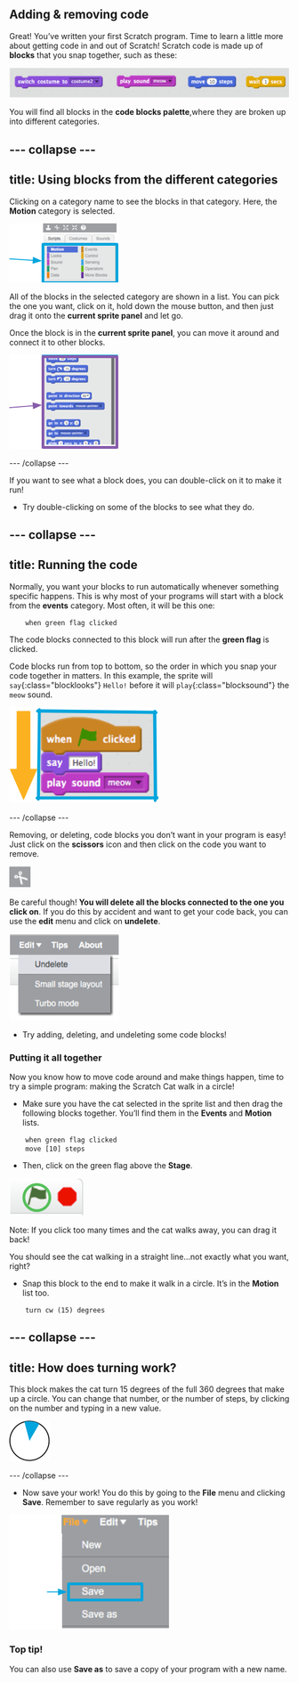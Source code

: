 ## Adding & removing code

Great! You’ve written your first Scratch program. Time to learn a little more about getting code in and out of Scratch! Scratch code is made up of **blocks** that you snap together, such as these:

![](images/code1.png)

You will find all blocks in the **code blocks palette**,where they are broken up into different categories. 

--- collapse ---
---
title: Using blocks from the different categories
---

Clicking on a category name to see the blocks in that category. Here, the **Motion** category is selected. 

![](images/code2a.png)

All of the blocks in the selected category are shown in a list. You can pick the one you want, click on it, hold down the mouse button, and then just drag it onto the **current sprite panel** and let go. 

Once the block is in the **current sprite panel**, you can move it around and connect it to other blocks.

![](images/code2b.png)

--- /collapse --- 

If you want to see what a block does, you can double-click on it to make it run!

+ Try double-clicking on some of the blocks to see what they do.

--- collapse ---
---
title: Running the code
---

Normally, you want your blocks to run automatically whenever something specific happens. This is why most of your programs will start with a block from the **events** category. Most often, it will be this one: 

```blocks
    when green flag clicked
```

The code blocks connected to this block will run after the **green flag** is clicked.

Code blocks run from top to bottom, so the order in which you snap your code together in matters. In this example, the sprite will `say`{:class="blocklooks"} `Hello!` before it will `play`{:class="blocksound"} the `meow` sound. 

![](images/code4.png)

--- /collapse ---

Removing, or deleting, code blocks you don’t want in your program is easy! Just click on the **scissors** icon and then click on the code you want to remove. 

![](images/code5.png)

Be careful though! **You will delete all the blocks connected to the one you click on**. If you do this by accident and want to get your code back, you can use the **edit** menu and click on **undelete**. 

![](images/code6.png)

+ Try adding, deleting, and undeleting some code blocks! 

### Putting it all together

Now you know how to move code around and make things happen, time to try a simple program: making the Scratch Cat walk in a circle!

+ Make sure you have the cat selected in the sprite list and then drag the following blocks together. You’ll find them in the **Events** and **Motion** lists.

```blocks
    when green flag clicked
    move [10] steps
``` 

+ Then, click on the green flag above the **Stage**. 

![](images/code7.png)

Note: If you click too many times and the cat walks away, you can drag it back! 

You should see the cat walking in a straight line...not exactly what you want, right? 

+ Snap this block to the end to make it walk in a circle. It’s in the **Motion** list too. 

```blocks
    turn cw (15) degrees
```

--- collapse ---
---
title: How does turning work?
---

This block makes the cat turn 15 degrees of the full 360 degrees that make up a circle. You can change that number, or the number of steps, by clicking on the number and typing in a new value.

![](images/code9.png)

--- /collapse ---

+ Now save your work! You do this by going to the **File** menu and clicking **Save**. Remember to save regularly as you work!

![](images/code10.png)

### Top tip!
You can also use **Save as** to save a copy of your program with a new name.
